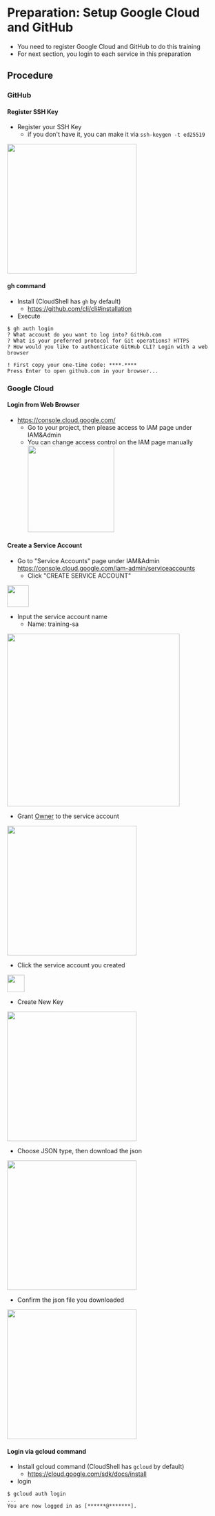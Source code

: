 # Preparation: Setup Google Cloud and GitHub
- You need to register Google Cloud and GitHub to do this training
- For next section, you login to each service in this preparation

## Procedure
### GitHub
#### Register SSH Key
- Register your SSH Key
  - if you don't have it, you can make it via `ssh-keygen -t ed25519`

<kbd> <img src="https://user-images.githubusercontent.com/1150301/183255148-879c34fd-dd9c-4e75-9ef5-e9d706670b51.png" height="300"> </kbd>

#### gh command
- Install (CloudShell has `gh` by default)
  - https://github.com/cli/cli#installation
- Execute
```
$ gh auth login
? What account do you want to log into? GitHub.com
? What is your preferred protocol for Git operations? HTTPS
? How would you like to authenticate GitHub CLI? Login with a web browser

! First copy your one-time code: ****-****
Press Enter to open github.com in your browser...
```

### Google Cloud
#### Login from Web Browser
- https://console.cloud.google.com/
  - Go to your project, then please access to IAM page under IAM&Admin
  - You can change access control on the IAM page manually
<kbd> <img src="https://user-images.githubusercontent.com/1150301/183255698-635ee497-d216-4e36-a677-ead861a12db7.png" height="200"> </kbd>

#### Create a Service Account
- Go to "Service Accounts" page under IAM&Admin
https://console.cloud.google.com/iam-admin/serviceaccounts
  - Click "CREATE SERVICE ACCOUNT"

<kbd> <img src="https://user-images.githubusercontent.com/1150301/183255757-93765552-bb01-40ca-bd41-06a546e61b41.png" height="50"> </kbd>

- Input the service account name
  - Name: training-sa

<kbd> <img src="https://user-images.githubusercontent.com/1150301/183255874-a1ca05c9-b832-4bb0-9d62-aa648b14720c.png" height="400"> </kbd>


- Grant [Owner](https://cloud.google.com/iam/docs/understanding-roles#basic-definitions) to the service account

<kbd> <img src="https://user-images.githubusercontent.com/1150301/183537330-0ebbcc99-e97b-4eaf-8dc4-bb196ba2bddf.png" height="300"> </kbd>

- Click the service account you created

<kbd> <img src="https://user-images.githubusercontent.com/1150301/183256014-cd797ee5-bd37-486c-be42-6f2c2553e989.png" height="40"> </kbd>

- Create New Key

<kbd> <img src="https://user-images.githubusercontent.com/1150301/183256041-1bd3adc2-0679-466b-a694-df90f22b966d.png" height="300"> </kbd>

- Choose JSON type, then download the json

<kbd> <img src="https://user-images.githubusercontent.com/1150301/183256053-79741e15-73b1-4ac9-b6e1-d2df09af480a.png" height="300"> </kbd>


- Confirm the json file you downloaded

<kbd> <img src="https://user-images.githubusercontent.com/1150301/183256170-73c32efe-290b-4abd-9165-d7077a8a0d35.png" height="300"> </kbd>


#### Login via gcloud command
- Install gcloud command (CloudShell has `gcloud` by default)
  - https://cloud.google.com/sdk/docs/install
- login
```
$ gcloud auth login
...
You are now logged in as [******@*******].
```
